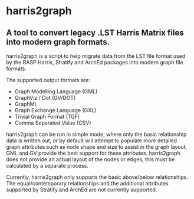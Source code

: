 # harris2graph
## A tool to convert legacy .LST Harris Matrix files into modern graph formats.

harris2graph is a script to help migrate data from the LST file format used by the BASP Harris, Stratify and ArchEd packages into modern graph file formats.

The supported output formats are:
* Graph Modelling Language (GML)
* GraphViz / Dot (GV/DOT)
* GraphML
* Graph Exchange Language (GXL)
* Trivial Graph Format (TGF)
* Comma Separated Value (CSV)

harris2graph can be run in simple mode, where only the basic relationship data is written out, or by default will attempt to populate more detailed graph attributes such as node shape and size to assist in the graph layout. GML and GV provide the best support for these attributes. harris2graph does not provide an actual layout of the nodes or edges, this must be calculated by a separate process.

Currently, harris2graph only supports the basic above/below relationships. The equal/contemporary relationships and the additional attributes supported by Stratify and ArchEd are not currently supported.
